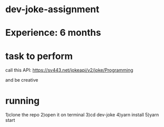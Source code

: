 # dev-joke-assignment

# Experience: 6 months

# task to perform

call this API: https://sv443.net/jokeapi/v2/joke/Programming

and be creative

# running

1)clone the repo
2)open it on terminal
3)cd dev-joke
4)yarn install
5)yarn start
